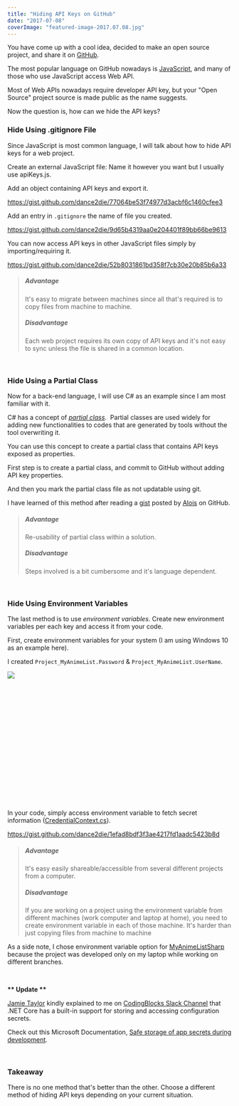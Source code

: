```yaml
---
title: "Hiding API Keys on GitHub"
date: "2017-07-08"
coverImage: "featured-image-2017.07.08.jpg"
---
```


You have come up with a cool idea, decided to make an open source project, and share it on [GitHub](https://github.com/).

The most popular language on GitHub nowadays is [JavaScript](http://githut.info/), and many of those who use JavaScript access Web API.

Most of Web APIs nowadays require developer API key, but your "Open Source" project source is made public as the name suggests.

Now the question is, how can we hide the API keys?

### Hide Using .gitignore File

Since JavaScript is most common language, I will talk about how to hide API keys for a web project.

Create an external JavaScript file: Name it however you want but I usually use apiKeys.js.

Add an object containing API keys and export it.

https://gist.github.com/dance2die/77064be53f74977d3acbf6c1460cfee3

Add an entry in `.gitignore` the name of file you created.

https://gist.github.com/dance2die/9d65b4319aa0e204401f89bb66be9613

You can now access API keys in other JavaScript files simply by importing/requiring it.

https://gist.github.com/dance2die/52b8031861bd358f7cb30e20b85b6a33

> ##### Advantage
> 
> It's easy to migrate between machines since all that's required is to copy files from machine to machine.
> 
> ##### Disadvantage
> 
> Each web project requires its own copy of API keys and it's not easy to sync unless the file is shared in a common location.

 

### Hide Using a Partial Class

Now for a back-end language, I will use C# as an example since I am most familiar with it.

C# has a concept of [_partial class_](https://docs.microsoft.com/en-us/dotnet/csharp/programming-guide/classes-and-structs/partial-classes-and-methods).  Partial classes are used widely for adding new functionalities to codes that are generated by tools without the tool overwriting it.

You can use this concept to create a partial class that contains API keys exposed as properties.

First step is to create a partial class, and commit to GitHub without adding API key properties.

And then you mark the partial class file as not updatable using git.

I have learned of this method after reading a [gist](https://gist.github.com/aloisdg/38a6a09b614d8455b6d1e685a77a5eba) posted by [Alois](https://github.com/aloisdg) on GitHub.

> ##### Advantage
> 
> Re-usability of partial class within a solution.
> 
> ##### Disadvantage
> 
> Steps involved is a bit cumbersome and it's language dependent.

 

### Hide Using Environment Variables

The last method is to use _environment variables_. Create new environment variables per each key and access it from your code.

First, create environment variables for your system (I am using Windows 10 as an example here).

I created `Project_MyAnimeList.Password` & `Project_MyAnimeList.UserName`.

![](https://www.slightedgecoder.com/wp-content/uploads/2017/07/Environment-Variable.png)

 

 

 

 

 

 

 

 

 

In your code, simply access environment variable to fetch secret information ([CredentialContext.cs](https://github.com/dance2die/MyAnimeListSharp/blob/master/Project.MyAnimeList/Project.MyAnimeList/Auth/CredentialContext.cs)).

https://gist.github.com/dance2die/1efad8bdf3f3ae4217fd1aadc5423b8d

> ##### Advantage
> 
> It's easy easily shareable/accessible from several different projects from a computer.
> 
> ##### Disadvantage
> 
> If you are working on a project using the environment variable from different machines (work computer and laptop at home), you need to create environment variable in each of those machine. It's harder than just copying files from machine to machine

As a side note, I chose environment variable option for [MyAnimeListSharp](https://github.com/dance2die/MyAnimeListSharp) because the project was developed only on my laptop while working on different branches.

 

**\*\* Update \*\***

[Jamie Taylor](https://www.gaprogman.com/) kindly explained to me on [CodingBlocks Slack Channel](https://www.codingblocks.net/slack/) that .NET Core has a built-in support for storing and accessing configuration secrets.

Check out this Microsoft Documentation, [Safe storage of app secrets during development](https://docs.microsoft.com/en-us/aspnet/core/security/app-secrets).

 

### Takeaway

There is no one method that's better than the other. Choose a different method of hiding API keys depending on your current situation.
